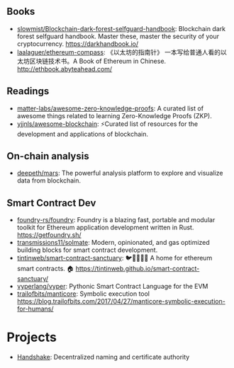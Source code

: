 ## Books

- [slowmist/Blockchain-dark-forest-selfguard-handbook](https://github.com/slowmist/Blockchain-dark-forest-selfguard-handbook):
  Blockchain dark forest selfguard handbook. Master these, master the security
  of your cryptocurrency. <https://darkhandbook.io/>
- [laalaguer/ethereum-compass](https://github.com/laalaguer/ethereum-compass):
  《以太坊的指南针》 一本写给普通人看的以太坊区块链技术书。A Book of Ethereum in
  Chinese. <http://ethbook.abyteahead.com/>

## Readings

- [matter-labs/awesome-zero-knowledge-proofs](https://github.com/matter-labs/awesome-zero-knowledge-proofs):
  A curated list of awesome things related to learning Zero-Knowledge Proofs
  (ZKP).
- [yjjnls/awesome-blockchain](https://github.com/yjjnls/awesome-blockchain):
  ⚡️Curated list of resources for the development and applications of
  blockchain.

## On-chain analysis

- [deepeth/mars](https://github.com/deepeth/mars): The powerful analysis
  platform to explore and visualize data from blockchain.

## Smart Contract Dev

- [foundry-rs/foundry](https://github.com/foundry-rs/foundry): Foundry is a
  blazing fast, portable and modular toolkit for Ethereum application
  development written in Rust. <https://getfoundry.sh/>
- [transmissions11/solmate](https://github.com/transmissions11/solmate): Modern,
  opinionated, and gas optimized building blocks for smart contract development.
- [tintinweb/smart-contract-sanctuary](https://github.com/tintinweb/smart-contract-sanctuary):
  🐦🌴🌴🌴🦕 A home for ethereum smart contracts. 🏠
  <https://tintinweb.github.io/smart-contract-sanctuary/>
- [vyperlang/vyper](https://github.com/vyperlang/vyper): Pythonic Smart Contract
  Language for the EVM
- [trailofbits/manticore](https://github.com/trailofbits/manticore): Symbolic
  execution tool
  <https://blog.trailofbits.com/2017/04/27/manticore-symbolic-execution-for-humans/>

# Projects

- [Handshake](https://handshake.org): Decentralized naming and certificate
  authority
